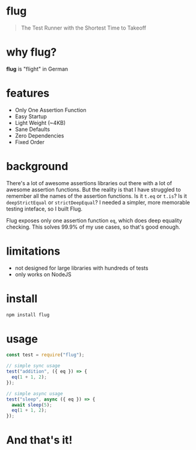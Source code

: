 # flug
> The Test Runner with the Shortest Time to Takeoff

# why flug?
**flug** is "flight" in German

# features
- Only One Assertion Function
- Easy Startup
- Light Weight (~4KB)
- Sane Defaults
- Zero Dependencies
- Fixed Order

# background
There's a lot of awesome assertions libraries out there with a lot of awesome assertion functions.  But the reality is that I have struggled to remember all the names of the assertion functions.  Is it `t.eq` or `t.is`?  Is it `deepStrictEqual` or `strictDeepEqual`?  I needed a simpler, more memorable testing inteface, so I built Flug.

Flug exposes only one assertion function `eq`, which does deep equality checking.  This solves 99.9% of my use cases, so that's good enough.

# limitations
- not designed for large libraries with hundreds of tests
- only works on NodeJS

# install
```bash
npm install flug
```

# usage
```js
const test = require("flug");

// simple sync usage
test("addition", ({ eq }) => {
  eq(1 + 1, 2);
});

// simple async usage
test("sleep", async ({ eq }) => {
  await sleep(5);
  eq(1 + 1, 2);
});
```

# And that's it!
